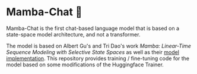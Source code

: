 # Mamba-Chat 🐍

Mamba-Chat is the first chat-based language model that is based on a state-space model architecture, and not a transformer.

The model is based on Albert Gu's and Tri Dao's work *Mamba: Linear-Time Sequence Modeling with Selective State Spaces* as well as their [model implementation](https://github.com/state-spaces/mamba). This repository provides training / fine-tuning code for the model based on some modifications of the Huggingface Trainer. 
